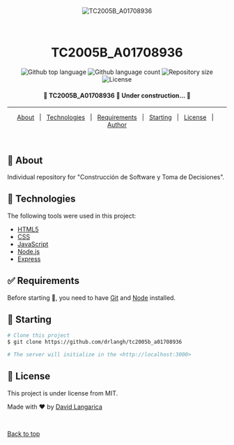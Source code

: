 <div align="center" id="top"> 
  <img src="./.github/app.gif" alt="TC2005B_A01708936" />

&#xa0;

</div>

<h1 align="center">TC2005B_A01708936</h1>

<p align="center">
  <img alt="Github top language" src="https://img.shields.io/github/languages/top/DavidLangarica/tc2005b_a01708936?color=56BEB8">

  <img alt="Github language count" src="https://img.shields.io/github/languages/count/DavidLangarica/tc2005b_a01708936?color=56BEB8">

  <img alt="Repository size" src="https://img.shields.io/github/repo-size/DavidLangarica/tc2005b_a01708936?color=56BEB8">

  <img alt="License" src="https://img.shields.io/github/license/DavidLangarica/tc2005b_a01708936?color=56BEB8">
</p>

<!-- Status -->

<h4 align="center">
	🚧  TC2005B_A01708936 🚀 Under construction...  🚧
</h4>

<hr>

<p align="center">
  <a href="#dart-about">About</a> &#xa0; | &#xa0; 
  <a href="#rocket-technologies">Technologies</a> &#xa0; | &#xa0;
  <a href="#white_check_mark-requirements">Requirements</a> &#xa0; | &#xa0;
  <a href="#checkered_flag-starting">Starting</a> &#xa0; | &#xa0;
  <a href="#memo-license">License</a> &#xa0; | &#xa0;
  <a href="https://github.com/drlangh" target="_blank">Author</a>
</p>

<br>

## :dart: About

Individual repository for "Construcción de Software y Toma de Decisiones".

## :rocket: Technologies

The following tools were used in this project:

- [HTML5](https://html.spec.whatwg.org/multipage/)
- [CSS](https://devdocs.io/css/)
- [JavaScript](https://devdocs.io/javascript/)
- [Node.js](https://nodejs.org/en/)
- [Express](https://expressjs.com/)

## :white_check_mark: Requirements

Before starting :checkered_flag:, you need to have [Git](https://git-scm.com) and [Node](https://nodejs.org/en/) installed.

## :checkered_flag: Starting

```bash
# Clone this project
$ git clone https://github.com/drlangh/tc2005b_a01708936

# The server will initialize in the <http://localhost:3000>
```

## :memo: License

This project is under license from MIT.

Made with :heart: by <a href="https://github.com/drlangh" target="_blank">David Langarica</a>

&#xa0;

<a href="#top">Back to top</a>
